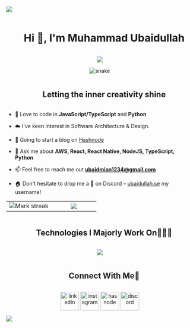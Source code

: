 <!--horizontal divider(gradiant)-->
<img src="https://github.com/ubaidullah-se/ubaidullah-se/blob/main/images/shining-seprator.gif">

<!--h1 without bottom border-->
<div id="user-content-toc">
  <ul align="center">
    <summary><h1 style="display: inline-block">Hi 👋, I'm Muhammad Ubaidullah</h1></summary>
  </ul>
</div>

<!--profile visit count-->
<div align="center">
  
[![](https://visitcount.itsvg.in/api?id=ubaidullah-se&label=Profile%20Views&color=6&icon=3&pretty=true)](https://visitcount.itsvg.in)
  
</div>

<!--- snake -->
<div align="center">
  <img  src="https://github.com/ubaidullah-se/ubaidullah-se/blob/main/images/grid-snake.svg"
       alt="snake" /></a>
</div>

<!--h2 without bottom border-->
<div id="user-content-toc">
  <ul align="center">
    <summary><h2 style="display: inline-block">Letting the inner creativity shine</h2></summary>
  </ul>
</div>

<!--Intro start-->

- 🔭 Love to code in **JavaScript/TypeScript** and **Python**

- ☁️ I've keen interest in Software Architecture & Design.

- 📝 Going to start a blog on [Hashnode](https://ubaidullah-se.hashnode.dev/)

- 💬 Ask me about **AWS, React, React Native, NodeJS, TypeScript, Python**

- 📫 Feel free to reach me out **ubaidmian1234@gmail.com**

- 🏠 Don't hesitate to drop me a **👋** on Discord – [ubaidullah.se](https://discordapp.com/users/ubaidullah.se) my username!
<!--Intro end-->

<!--- stats (start) -->

<table align="center">
<tr border="none">
<td width="50%" align="center">
  
  
  <img  title="🔥 Get streak stats for your profile at git.io/streak-stats" alt="Mark streak" src="https://github-readme-streak-stats.herokuapp.com/?user=ubaidullah-se&hide_border=false" /> 
</td>

<td width="50%" align="center">

  <img  align="center"  src="https://github-readme-stats.vercel.app/api?username=ubaidullah-se&show_icons=true&count_private=true" />

</td>
</tr>
</table>

<!--- stats (end) -->

<!--h1 without bottom border-->
<div id="user-content-toc">
  <ul align="center">
    <summary><h2 style="display: inline-block">Technologies I Majorly Work On👨🏻‍💻</h2></summary>
  </ul>
</div>
<!--tech stack icons-->
<p align="center">
  <a href="https://skillicons.dev">

  <img src="https://skillicons.dev/icons?i=python,nodejs,js,ts,html,css,c,cpp,sass,tailwind,bootstrap,nest,express,react,angular,next,redux,apollo,graphql,jest,django,fastapi,flask,selenium,sequelize,prisma,mysql,postgres,mongo,sqlite,elasticsearch,redis,kafka,rabbitmq,aws,gcp,netlify,vercel,docker,jenkins,githubactions,git,github,gitlab,bitbucket,ubuntu,windows,apple,powershell,figma,electron,vscode,vite,npm,yarn,postman,pycharm,remix,discord,gmail,notion,nginx,linux,md,kubernetes,babel,bash&perline=14" />

  </a>
</p>

<!-- Connect with me -->
<!--h2 without bottom border-->
<div id="user-content-toc">
  <ul align="center">
    <summary><h2 style="display: inline-block">Connect With Me🤝</h2></summary>
  </ul>
</div>

<!--icons and links-->
<p align="center">
<a href="https://www.linkedin.com/in/ubaidullah-se/" target="blank"><img align="center" src="https://github.com/ubaidullah-se/ubaidullah-se/blob/main/images/linkedin.png" alt="linkedin" height="50" width="50" /></a>
<a href="https://www.instagram.com/ubaidullah.se/" target="blank"><img align="center" src="https://github.com/ubaidullah-se/ubaidullah-se/blob/main/images/instagram.png" alt="instagram" height="50" width="50" /></a>
<a href="https://ubaidullah-se.hashnode.dev/" target="blank"><img align="center" src="https://github.com/ubaidullah-se/ubaidullah-se/blob/main/images/blog.png" alt="hasnode" height="50" width="50" /></a>
<a href="https://discordapp.com/users/ubaidullah.se" target="blank"><img align="center" src="https://github.com/ubaidullah-se/ubaidullah-se/blob/main/images/discord.png" alt="discord" height="50" width="50" /></a>
  
</p>

<!--horizontal divider(gradiant)-->
<img src="https://github.com/ubaidullah-se/ubaidullah-se/blob/main/images/shining-seprator.gif">
